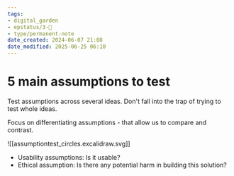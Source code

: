 ```yaml
---
tags: 
- digital_garden
- epstatus/3-🌳
- type/permanent-note 
date_created: 2024-06-07 21:08
date_modified: 2025-06-25 06:10
---
```

# 5 main assumptions to test

Test assumptions across several ideas. Don't fall into the trap of trying to test whole ideas.

Focus on differentiating assumptions - that allow us to compare and contrast.

![[assumptiontest_circles.excalidraw.svg]]
+ Usability assumptions: Is it usable?
+ Ethical assumption: Is there any potential harm in building this solution?
